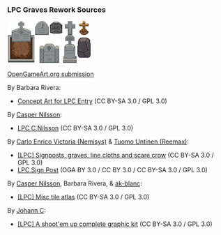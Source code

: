 ### LPC Graves Rework Sources

![Preview](preview.png)

[OpenGameArt.org submission](https://opengameart.org/node/81422)

By Barbara Rivera:
- [Concept Art for LPC Entry](https://opengameart.org/content/concept-art-for-lpc-entry) (CC BY-SA 3.0 / GPL 3.0)

By [Casper Nilsson](https://opengameart.org/user/2664):
- [LPC C.Nilsson](https://opengameart.org/content/lpc-cnilsson) (CC BY-SA 3.0 / GPL 3.0)

By [Carlo Enrico Victoria (Nemisys)](https://opengameart.org/user/14583) & [Tuomo Untinen (Reemax)](https://opengameart.org/user/5257):
- [[LPC] Signposts, graves, line cloths and scare crow](https://opengameart.org/node/31884) (CC BY-SA 3.0 / GPL 3.0)
- [LPC Sign Post](https://opengameart.org/node/24406) (OGA BY 3.0 / CC BY 3.0 / CC BY-SA 3.0 / GPL 3.0)

By [Casper Nilsson](https://opengameart.org/user/2664), Barbara Rivera, & [ak-blanc](https://opengameart.org/user/27293):
- [[LPC] Misc tile atlas](https://opengameart.org/node/49103) (CC BY-SA 3.0 / GPL 3.0)

By [Johann C](https://opengameart.org/user/1886):
- [[LPC] A shoot'em up complete graphic kit](https://opengameart.org/node/11079) (CC BY-SA 3.0 / GPL 3.0)
